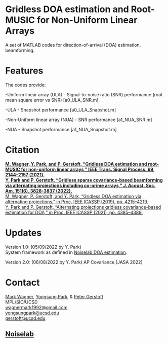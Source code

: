 # Gridless DOA estimation and Root-MUSIC for Non-Uniform Linear Arrays

A set of MATLAB codes for direction-of-arrival (DOA) estimation, beamforming.

# Features

The codes provide:

-Uniform linear array (ULA) - Signal-to-noise ratio (SNR) performance (root mean square error vs SNR) [a0_ULA_SNR.m]

-ULA - Snapshot performance [a0_ULA_Snapshot.m]

-Non-Uniform linear array (NUA) - SNR performance [a1_NUA_SNR.m]

-NUA - Snapshot performance [a1_NUA_Snapshot.m]

# Citation

**[M. Wagner, Y. Park, and P. Gerstoft, “Gridless DOA estimation and root-MUSIC for non-uniform linear arrays,” IEEE Trans. Signal Process. 69, 2144–2157 (2021).](https://ieeexplore.ieee.org/abstract/document/9384289)  
[Y. Park and P. Gerstoft, “Gridless sparse covariance-based beamforming via alternating projections including co-prime arrays,” J. Acoust. Soc. Am. 151(6), 3828-3837 (2022).](https://asa.scitation.org/doi/10.1121/10.0011617)**  
[M. Wagner, P. Gerstoft, and Y. Park, “Gridless DOA estimation via alternating projections,” in Proc. IEEE ICASSP (2019), pp. 4215–4219.](https://ieeexplore.ieee.org/abstract/document/8682920)  
[Y. Park and P. Gerstoft, “Alternating projections gridless covariance-based estimation for DOA,” in Proc. IEEE ICASSP (2021), pp. 4385–4389.](https://ieeexplore.ieee.org/abstract/document/9414972)  


# Updates

Version 1.0: (05/09/2022 by Y. Park)  
System framework as defined in [Noiselab DOA estimation](http://noiselab.ucsd.edu/pub.html).

Version 2.0: (06/08/2022 by Y. Park)
AP Covariance [JASA 2022]

# Contact

[Mark Wagner](https://scholar.google.com/citations?user=Kbvgpm4AAAAJ&hl=en), [Yongsung Park](https://scholar.google.com/citations?user=kYGe18EAAAAJ&hl=en&oi=ao), & [Peter Gerstoft](https://scholar.google.com/citations?user=oLMfDnYAAAAJ&hl=en)  
MPL/SIO/UCSD  
wagnermark1992@gmail.com  
yongsungpark@ucsd.edu  
gerstoft@ucsd.edu  
## [Noiselab](http://noiselab.ucsd.edu/)
